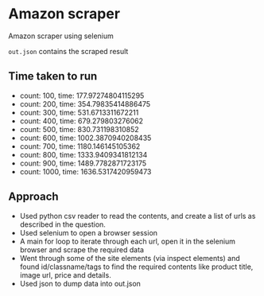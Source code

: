 # Amazon scraper

Amazon scraper using selenium

`out.json` contains the scraped result

## Time taken to run
- count: 100, time: 177.97274804115295
- count: 200, time: 354.79835414886475
- count: 300, time: 531.6713311672211
- count: 400, time: 679.279803276062
- count: 500, time: 830.731198310852
- count: 600, time: 1002.3870940208435
- count: 700, time: 1180.146145105362
- count: 800, time: 1333.9409341812134
- count: 900, time: 1489.7782871723175
- count: 1000, time: 1636.5317420959473

## Approach
- Used python csv reader to read the contents, and create a list of urls as described in the question.
- Used selenium to open a browser session
- A main for loop to iterate through each url, open it in the selenium browser and scrape the required data
- Went through some of the site elements (via inspect elements) and found id/classname/tags to find the required contents like product title, image url, price and details.
- Used json to dump data into out.json